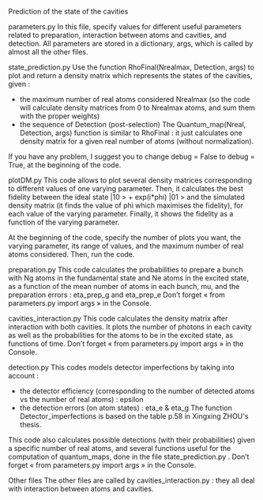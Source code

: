 Prediction of the state of the cavities


parameters.py
In this file, specify values for different useful parameters related to preparation, interaction between atoms and cavities, and detection.
All parameters are stored in a dictionary, args, which is called by almost all the other files.

state_prediction.py
Use the function RhoFinal(Nrealmax, Detection, args) to plot and return a density matrix which represents the states of the cavities, given :
-	the maximum number of real atoms considered Nrealmax (so the code will calculate density matrices from 0 to Nrealmax atoms, and sum them with the proper weights)
-	the sequence of Detection (post-selection)
The Quantum_map(Nreal, Detection, args)  function is similar to RhoFinal : it just calculates one density matrix for a given real number of atoms (without normalization).

If you have any problem, I suggest you to change debug = False to debug = True, at the beginning of the code.

plotDM.py
This code allows to plot several density matrices corresponding to different values of one varying parameter.
Then, it calculates the best fidelity between the ideal state |10 > + exp(i*phi) |01 > and the simulated density matrix (it finds the value of phi which maximises the fidelity), for each value of the varying parameter.
Finally, it shows the fidelity as a function of the varying parameter. 

At the beginning of the code, specify the number of plots you want, the varying parameter, its range of values, and the maximum number of real atoms considered. Then, run the code. 

preparation.py
This code calculates the probabilities to prepare a bunch with Ng atoms in the fundamental state and Ne atoms in the excited state, as a function of the mean number of atoms in each bunch, mu, and the preparation errors : eta_prep_g and eta_prep_e
Don’t forget « from parameters.py import args » in the Console.

cavities_interaction.py
This code calculates the density matrix after interaction with both cavities. It plots the number of photons in each cavity as well as the probabilities for the atoms to be in the excited state, as functions of time.
Don’t forget « from parameters.py import args » in the Console.

detection.py
This codes models detector imperfections by taking into account :
- the detector efficiency (corresponding to the number of detected atoms vs the number of real atoms) : epsilon
- the detection errors (on atom states) : eta_e & eta_g
The function Detector_imperfections is based on the table p.58 in Xingxing ZHOU's thesis.

This code also calculates possible detections (with their probabilities) given a specific number of real atoms, and several functions useful for the computation of quantum_maps, done in the file state_prediction.py .
Don’t forget « from parameters.py import args » in the Console.

Other files
The other files are called by cavities_interaction.py : they all deal with interaction between atoms and cavities.




